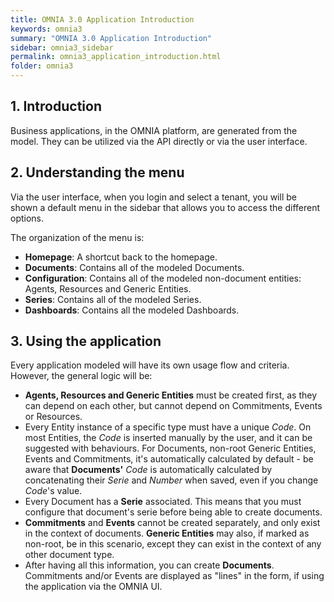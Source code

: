 ```yaml
---
title: OMNIA 3.0 Application Introduction
keywords: omnia3
summary: "OMNIA 3.0 Application Introduction"
sidebar: omnia3_sidebar
permalink: omnia3_application_introduction.html
folder: omnia3
---
```



## 1. Introduction

Business applications, in the OMNIA platform, are generated from the model. They can be utilized via the API directly or via the user interface.

## 2. Understanding the menu

Via the user interface, when you login and select a tenant, you will be shown a default menu in the sidebar that allows you to access the different options.

The organization of the menu is:
- **Homepage**: A shortcut back to the homepage.
- **Documents**: Contains all of the modeled Documents.
- **Configuration**: Contains all of the modeled non-document entities: Agents, Resources and Generic Entities.
- **Series**: Contains all of the modeled Series.
- **Dashboards**: Contains all the modeled Dashboards.

## 3. Using the application

Every application modeled will have its own usage flow and criteria. However, the general logic will be:

- **Agents, Resources and Generic Entities** must be created first, as they can depend on each other, but cannot depend on Commitments, Events or Resources.
- Every Entity instance of a specific type must have a unique *Code*. On most Entities, the *Code* is inserted manually by the user, and it can be suggested with behaviours. For Documents, non-root Generic Entities, Events and Commitments, it's automatically calculated by default - be aware that **Documents'** *Code* is automatically calculated by concatenating their *Serie* and *Number* when saved, even if you change *Code*'s value.
- Every Document has a **Serie** associated. This means that you must configure that document's serie before being able to create documents.
- **Commitments** and **Events** cannot be created separately, and only exist in the context of documents. **Generic Entities** may also, if marked as non-root, be in this scenario, except they can exist in the context of any other document type.
- After having all this information, you can create **Documents**. Commitments and/or Events are displayed as "lines" in the form, if using the application via the OMNIA UI.
